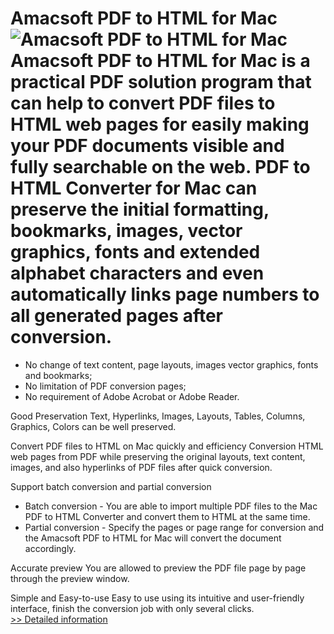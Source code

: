 # Amacsoft PDF to HTML for Mac<br />![Amacsoft PDF to HTML for Mac](https://mycommerce.akamaized.net/api/pimages/P300924570/BIG/300924570.PNG)<br />Amacsoft PDF to HTML for Mac is a practical PDF solution program that can help to convert PDF files to HTML web pages for easily making your PDF documents visible and fully searchable on the web. PDF to HTML Converter for Mac can preserve the initial formatting, bookmarks, images, vector graphics, fonts and extended alphabet characters and even automatically links page numbers to all generated pages after conversion.

* No change of text content, page layouts, images vector graphics, fonts and bookmarks;
* No limitation of PDF conversion pages;
* No requirement of Adobe Acrobat or Adobe Reader.

Good Preservation
Text, Hyperlinks, Images, Layouts, Tables, Columns, Graphics, Colors can be well preserved.

Convert PDF files to HTML on Mac quickly and efficiency
Conversion HTML web pages from PDF while preserving the original layouts, text content, images, and also hyperlinks of PDF files after quick conversion.

Support batch conversion and partial conversion
- Batch conversion - You are able to import multiple PDF files to the Mac PDF to HTML Converter and convert them to HTML at the same time.
- Partial conversion - Specify the pages or page range for conversion and the Amacsoft PDF to HTML for Mac will convert the document accordingly.

Accurate preview
You are allowed to preview the PDF file page by page through the preview window.

Simple and Easy-to-use
Easy to use using its intuitive and user-friendly interface, finish the conversion job with only several clicks.<br />[>> Detailed information](https://secure.shareit.com/shareit/product.html?productid=300924570&affiliateid=200057808)